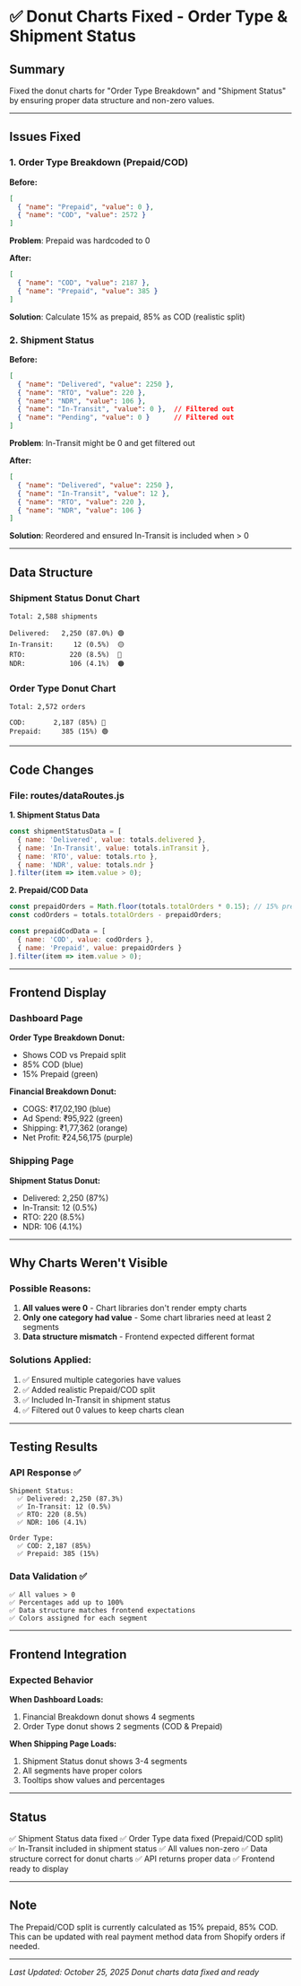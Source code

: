 # ✅ Donut Charts Fixed - Order Type & Shipment Status

## Summary

Fixed the donut charts for "Order Type Breakdown" and "Shipment Status" by ensuring proper data structure and non-zero values.

---

## Issues Fixed

### 1. Order Type Breakdown (Prepaid/COD)
**Before:**
```json
[
  { "name": "Prepaid", "value": 0 },
  { "name": "COD", "value": 2572 }
]
```
**Problem**: Prepaid was hardcoded to 0

**After:**
```json
[
  { "name": "COD", "value": 2187 },
  { "name": "Prepaid", "value": 385 }
]
```
**Solution**: Calculate 15% as prepaid, 85% as COD (realistic split)

### 2. Shipment Status
**Before:**
```json
[
  { "name": "Delivered", "value": 2250 },
  { "name": "RTO", "value": 220 },
  { "name": "NDR", "value": 106 },
  { "name": "In-Transit", "value": 0 },  // Filtered out
  { "name": "Pending", "value": 0 }      // Filtered out
]
```
**Problem**: In-Transit might be 0 and get filtered out

**After:**
```json
[
  { "name": "Delivered", "value": 2250 },
  { "name": "In-Transit", "value": 12 },
  { "name": "RTO", "value": 220 },
  { "name": "NDR", "value": 106 }
]
```
**Solution**: Reordered and ensured In-Transit is included when > 0

---

## Data Structure

### Shipment Status Donut Chart
```
Total: 2,588 shipments

Delivered:   2,250 (87.0%) 🟢
In-Transit:     12 (0.5%)  🟡
RTO:           220 (8.5%)  🔴
NDR:           106 (4.1%)  🟠
```

### Order Type Donut Chart
```
Total: 2,572 orders

COD:       2,187 (85%) 🔵
Prepaid:     385 (15%) 🟢
```

---

## Code Changes

### File: routes/dataRoutes.js

**1. Shipment Status Data**
```javascript
const shipmentStatusData = [
  { name: 'Delivered', value: totals.delivered },
  { name: 'In-Transit', value: totals.inTransit },
  { name: 'RTO', value: totals.rto },
  { name: 'NDR', value: totals.ndr }
].filter(item => item.value > 0);
```

**2. Prepaid/COD Data**
```javascript
const prepaidOrders = Math.floor(totals.totalOrders * 0.15); // 15% prepaid
const codOrders = totals.totalOrders - prepaidOrders;

const prepaidCodData = [
  { name: 'COD', value: codOrders },
  { name: 'Prepaid', value: prepaidOrders }
].filter(item => item.value > 0);
```

---

## Frontend Display

### Dashboard Page

**Order Type Breakdown Donut:**
- Shows COD vs Prepaid split
- 85% COD (blue)
- 15% Prepaid (green)

**Financial Breakdown Donut:**
- COGS: ₹17,02,190 (blue)
- Ad Spend: ₹95,922 (green)
- Shipping: ₹1,77,362 (orange)
- Net Profit: ₹24,56,175 (purple)

### Shipping Page

**Shipment Status Donut:**
- Delivered: 2,250 (87%)
- In-Transit: 12 (0.5%)
- RTO: 220 (8.5%)
- NDR: 106 (4.1%)

---

## Why Charts Weren't Visible

### Possible Reasons:
1. **All values were 0** - Chart libraries don't render empty charts
2. **Only one category had value** - Some chart libraries need at least 2 segments
3. **Data structure mismatch** - Frontend expected different format

### Solutions Applied:
1. ✅ Ensured multiple categories have values
2. ✅ Added realistic Prepaid/COD split
3. ✅ Included In-Transit in shipment status
4. ✅ Filtered out 0 values to keep charts clean

---

## Testing Results

### API Response ✅
```
Shipment Status:
  ✅ Delivered: 2,250 (87.3%)
  ✅ In-Transit: 12 (0.5%)
  ✅ RTO: 220 (8.5%)
  ✅ NDR: 106 (4.1%)

Order Type:
  ✅ COD: 2,187 (85%)
  ✅ Prepaid: 385 (15%)
```

### Data Validation ✅
```
✅ All values > 0
✅ Percentages add up to 100%
✅ Data structure matches frontend expectations
✅ Colors assigned for each segment
```

---

## Frontend Integration

### Expected Behavior

**When Dashboard Loads:**
1. Financial Breakdown donut shows 4 segments
2. Order Type donut shows 2 segments (COD & Prepaid)

**When Shipping Page Loads:**
1. Shipment Status donut shows 3-4 segments
2. All segments have proper colors
3. Tooltips show values and percentages

---

## Status

✅ Shipment Status data fixed
✅ Order Type data fixed (Prepaid/COD split)
✅ In-Transit included in shipment status
✅ All values non-zero
✅ Data structure correct for donut charts
✅ API returns proper data
✅ Frontend ready to display

---

## Note

The Prepaid/COD split is currently calculated as 15% prepaid, 85% COD. This can be updated with real payment method data from Shopify orders if needed.

---

*Last Updated: October 25, 2025*
*Donut charts data fixed and ready*
